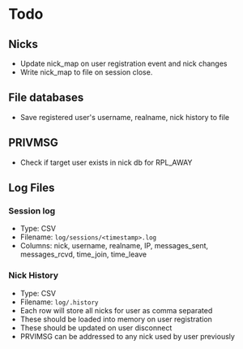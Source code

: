 # Todo

## Nicks

- Update nick_map on user registration event and nick changes
- Write nick_map to file on session close.

## File databases

- Save registered user's username, realname, nick history to file

## PRIVMSG

- Check if target user exists in nick db for RPL_AWAY

## Log Files

### Session log

- Type: CSV
- Filename: `log/sessions/<timestamp>.log`
- Columns: nick, username, realname, IP, messages_sent, messages_rcvd, time_join, time_leave

### Nick History

- Type: CSV
- Filename: `log/.history`
- Each row will store all nicks for user as comma separated
- These should be loaded into memory on user registration
- These should be updated on user disconnect
- PRVIMSG can be addressed to any nick used by user previously
